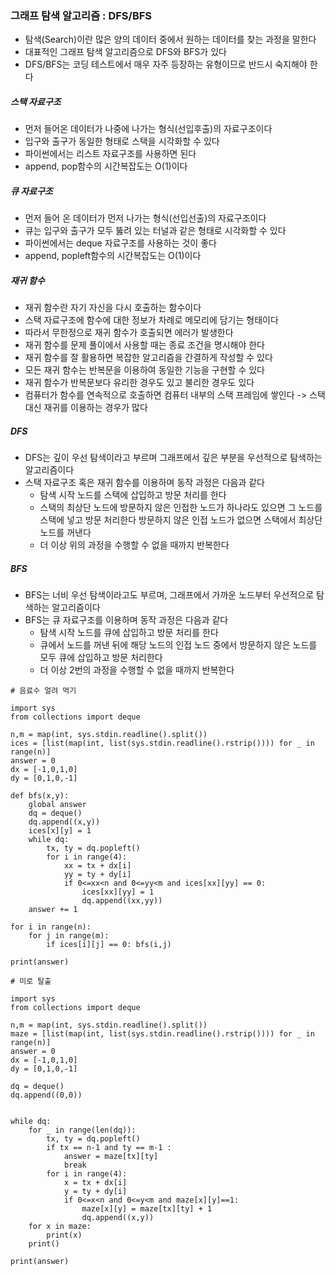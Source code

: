 ### 그래프 탐색 알고리즘 : DFS/BFS
- 탐색(Search)이란 많은 양의 데이터 중에서 원하는 데이터를 찾는 과정을 말한다
- 대표적인 그래프 탐색 알고리즘으로 DFS와 BFS가 있다
- DFS/BFS는 코딩 테스트에서 매우 자주 등장하는 유형이므로 반드시 숙지해야 한다

##### 스택 자료구조
- 먼저 들어온 데이터가 나중에 나가는 형식(선입후출)의 자료구조이다
- 입구와 출구가 동일한 형태로 스택을 시각화할 수 있다
- 파이썬에서는 리스트 자료구조를 사용하면 된다
- append, pop함수의 시간복잡도는 O(1)이다

##### 큐 자료구조
- 먼저 들어 온 데이터가 먼저 나가는 형식(선입선출)의 자료구조이다
- 큐는 입구와 출구가 모두 뚫려 있는 터널과 같은 형태로 시각화할 수 있다
- 파이썬에서는 deque 자료구조를 사용하는 것이 좋다
- append, popleft함수의 시간복잡도는 O(1)이다

##### 재귀 함수
- 재귀 함수란 자기 자신을 다시 호출하는 함수이다
- 스택 자료구조에 함수에 대한 정보가 차례로 메모리에 담기는 형태이다
- 따라서 무한정으로 재귀 함수가 호출되면 에러가 발생한다
- 재귀 함수를 문제 풀이에서 사용할 때는 종료 조건을 명시해야 한다
- 재귀 함수를 잘 활용하면 복잡한 알고리즘을 간결하게 작성할 수 있다
- 모든 재귀 함수는 반복문을 이용하여 동일한 기능을 구현할 수 있다
- 재귀 함수가 반복문보다 유리한 경우도 있고 불리한 경우도 있다
- 컴퓨터가 함수를 연속적으로 호출하면 컴퓨터 내부의 스택 프레임에 쌓인다 -> 스택 대신 재귀를 이용하는 경우가 많다

##### DFS
- DFS는 깊이 우선 탐색이라고 부르며 그래프에서 깊은 부분을 우선적으로 탐색하는 알고리즘이다
- 스택 자료구조 혹은 재귀 함수를 이용하며 동작 과정은 다음과 같다
    - 탐색 시작 노드를 스택에 삽입하고 방문 처리를 한다
    - 스택의 최상단 노드에 방문하지 않은 인접한 노드가 하나라도 있으면 그 노드를 스택에 넣고 방문 처리한다 방문하지 않은 인접 노드가 없으면 스택에서 최상단 노드를 꺼낸다
    - 더 이상 위의 과정을 수행할 수 없을 때까지 반복한다
    
##### BFS
- BFS는 너비 우선 탐색이라고도 부르며, 그래프에서 가까운 노드부터 우선적으로 탐색하는 알고리즘이다
- BFS는 큐 자료구조를 이용하며 동작 과정은 다음과 같다
    - 탐색 시작 노드를 큐에 삽입하고 방문 처리를 한다
    - 큐에서 노드를 꺼낸 뒤에 해당 노드의 인접 노드 중에서 방문하지 않은 노드를 모두 큐에 삽입하고 방문 처리한다
    - 더 이상 2번의 과정을 수행할 수 없을 때까지 반복한다
```
# 음료수 얼려 먹기

import sys
from collections import deque

n,m = map(int, sys.stdin.readline().split())
ices = [list(map(int, list(sys.stdin.readline().rstrip()))) for _ in range(n)]
answer = 0
dx = [-1,0,1,0]
dy = [0,1,0,-1]

def bfs(x,y):
    global answer
    dq = deque()
    dq.append((x,y))
    ices[x][y] = 1
    while dq:
        tx, ty = dq.popleft()
        for i in range(4):
            xx = tx + dx[i]
            yy = ty + dy[i]
            if 0<=xx<n and 0<=yy<m and ices[xx][yy] == 0:
                ices[xx][yy] = 1
                dq.append((xx,yy))
    answer += 1

for i in range(n):
    for j in range(m):
        if ices[i][j] == 0: bfs(i,j)

print(answer)
```
```
# 미로 탈출

import sys
from collections import deque

n,m = map(int, sys.stdin.readline().split())
maze = [list(map(int, list(sys.stdin.readline().rstrip()))) for _ in range(n)]
answer = 0
dx = [-1,0,1,0]
dy = [0,1,0,-1]

dq = deque()
dq.append((0,0))


while dq:
    for _ in range(len(dq)):
        tx, ty = dq.popleft()
        if tx == n-1 and ty == m-1 :
            answer = maze[tx][ty]
            break
        for i in range(4):
            x = tx + dx[i]
            y = ty + dy[i]
            if 0<=x<n and 0<=y<m and maze[x][y]==1:
                maze[x][y] = maze[tx][ty] + 1
                dq.append((x,y))
    for x in maze:
        print(x)
    print()

print(answer)
```
